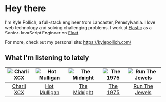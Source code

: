 # Hey there


I'm Kyle Pollich, a full-stack engineer from Lancaster, Pennsylvania. I love web technology and solving challenging problems.
I work at [Elastic](https://www.elastic.co/) as a Senior JavaScript Engineer on [Fleet](https://www.elastic.co/guide/en/fleet/current/fleet-overview.html).

For more, check out my personal site: https://kylepollich.com/

## What I'm listening to lately

<!-- begin artists -->
  |![Charli XCX](https://i.scdn.co/image/ab6761610000f178576cb43281160e345f728b71)|![Hot Mulligan](https://i.scdn.co/image/ab6761610000f178ee0afe7cc83d3700ef6200b9)|![The Midnight](https://i.scdn.co/image/ab6761610000f178767aa54ea96b135c06652d96)|![The 1975](https://i.scdn.co/image/ab6761610000f178592231ad18aab7a47772a958)|![Run The Jewels](https://i.scdn.co/image/ab6761610000f178ea5eda58996c7f08d423d522)|
  |:---:|:---:|:---:|:---:|:---:|
  |[Charli XCX](https://open.spotify.com/artist/25uiPmTg16RbhZWAqwLBy5)|[Hot Mulligan](https://open.spotify.com/artist/1lKZzN2d4IqiEYxyECIEHI)|[The Midnight](https://open.spotify.com/artist/2NFrAuh8RQdQoS7iYFbckw)|[The 1975](https://open.spotify.com/artist/3mIj9lX2MWuHmhNCA7LSCW)|[Run The Jewels](https://open.spotify.com/artist/4RnBFZRiMLRyZy0AzzTg2C)|
<!-- end artists -->
